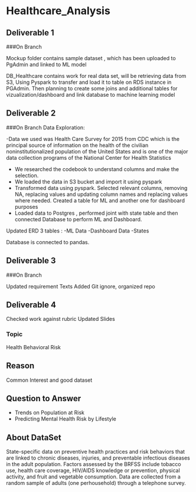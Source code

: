 # Healthcare_Analysis
## Deliverable 1 
###On Branch 

Mockup folder contains sample dataset , which has been uploaded to PgAdmin and linked to ML model 

DB_Healthcare contains work for real data set, will be retrieving data from S3, Using Pyspark to transfer and  load it to table on RDS instance in PGAdmin. Then planning to create some joins and additional tables for vizualization/dashboard and link database to machine learning model 


## Deliverable 2
###On Branch 
Data Exploration: 

-Data we used was Health Care Survey for 2015 from CDC which is the principal source of information on the health of the civilian noninstitutionalized population of the United States and is one of the major data collection programs of the National Center for Health Statistics

- We researched the codebook to understand columns and make the selection.
- We loaded the data in S3 bucket and import it using pyspark 
- Transformed data using pyspark. Selected relevant columns, removing NA, replacing values and updating column names and replacing values where needed.   Created a  table for ML and another one  for dashboard purposes
- Loaded data to Postgres , performed joint with state table and then connected Database  to perform ML and Dashboard. 


Updated ERD
3 tables :
-ML Data
-Dashboard Data
-States

Database is connected to pandas. 



## Deliverable 3
###On Branch 

Updated requirement Texts 
Added Git ignore, organized repo

## Deliverable 4 

Checked work against rubric 
Updated Slides 



### Topic

Health Behavioral Risk 

## Reason

Common Interest and good dataset 

## Question to Answer 

- Trends on Population at Risk 
- Predicting Mental Health Risk by Lifestyle


## About DataSet
State-specific data on preventive health practices and risk
behaviors that are linked to chronic diseases, injuries, and preventable infectious diseases in the adult population.
Factors assessed by the BRFSS include tobacco use, health care coverage, HIV/AIDS knowledge or prevention, physical activity, and fruit and vegetable consumption. Data are collected from a random sample of adults (one perhousehold) through a telephone survey.

